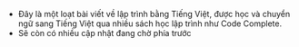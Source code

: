 - Đây là một loạt bài viết về lập trình bằng Tiếng Việt, được học và chuyển ngữ sang Tiếng Việt qua nhiều sách học lập trình như Code Complete.
- Sẽ còn có nhiều cập nhật đang chờ phía trước
